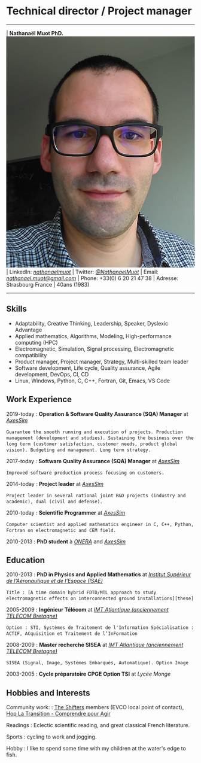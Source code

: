 # Technical director / Project manager



----

| **Nathanaël Muot PhD.**                      ![nmt](nmt_2017.png)
| LinkedIn: *[nathanaelmuot][linkedin]*
| Twitter: *[\@NathanaelMuot][twitter]*
| Email: *<nathanael.muot@gmail.com>*
| Phone: +33(0) 6 20 21 47 38
| Adresse: Strasbourg France
| 40ans (1983)

----

## Skills

- Adaptability, Creative Thinking, Leadership, Speaker, Dyslexic Advantage
- Applied mathematics, Algorithms, Modeling, High-performance computing (HPC)
- Electromagnetic, Simulation, Signal processing, Electromagnetic compatibility
- Product manager, Project manager, Strategy, Multi-skilled team leader
- Software development, Life cycle, Quality assurance, Agile development, DevOps, CI, CD
- Linux, Windows, Python, C, C++, Fortran, Git, Emacs, VS Code

## Work Experience

2019-today
: **Operation & Software Quality Assurance (SQA) Manager** at *[AxesSim][axs]* 

	Guarantee the smooth running and execution of projects. Production management (development and studies). Sustaining the business over the long term (customer satisfaction, customer needs, product global vision). Budgeting and management. Long term strategy.

2017-today
:   **Software Quality Assurance (SQA) Manager** at *[AxesSim][axs]* 

    Improved software production process focusing on customers.

2014-today
:   **Project leader** at *[AxesSim][axs]*

    Project leader in several national joint R&D projects (industry and academic), dual (civil and defense).

2010-today
:   **Scientific Programmer** at *[AxesSim][axs]*

    Computer scientist and applied mathematics engineer in C, C++, Python, Fortran on electromagnetic and CEM field.

2010-2013
:   **PhD student** à *[ONERA][onera]* and *[AxesSim][axs]*


## Education

2010-2013
:   **PhD in Physics and Applied Mathematics** at *[Institut Supérieur de l’Aéronautique et de l’Espace (ISAE)][isae]*

    Title : [A time domain hybrid FDTD/MTL approach to study electromagnetic effects on interconnected ground installations][these]

2005-2009
:   **Ingénieur Télécom** at *[IMT Atlantique (anciennement TELECOM Bretagne)][imt]*

    Option : STI, Systèmes de Traitement de l'Information Spécialisation : ACTIF, ACquisition et Traitement de l’InFormation

2008-2009
:   **Master recherche SISEA** at *[IMT Atlantique (anciennement TELECOM Bretagne)][imt]*

    SISEA (Signal, Image, Systèmes Embarqués, Automatique). Option Image

2003-2005
:   **Cycle préparatoire CPGE Option TSI** at *Lycée Monge*

## Hobbies and Interests

Community work:
: [The Shifters](https://theshiftproject.org/en/team/#shifters) members (EVCO local point of contact), [Hop La Transition - Comprendre pour Agir](http://hoplatransition.org/)

Readings
: Eclectic scientific reading, and great classical French literature.

Sports
: cycling to work and jogging.

Hobby
: I like to spend some time with my children at the water's edge to fish.

[cvpdf]: https://github.com/nmuot/curriculum/raw/master/cv_nmuot.pdf
[linkedin]: https://linkedin.com/in/nathanaelmuot
[twitter]: https://twitter.com/NathanaelMuot
[github]: https://github.com/nmuot
[axs]: http://www.axessim.eu/
[these]: http://tel.archives-ouvertes.fr/tel-00841708/
[onera]: http://www.onera.fr/en/demr
[imt]: http://www.imt-atlantique.fr/
[isae]: https://www.isae-supaero.fr/en/

[2018mathinnov]: http://bizzandbuzz.alsace/sessions/mathematiques-de-linnovation/
[2015mathindus]: http://smai.emath.fr/spip.php?article554&amp;amp;amp;amp;amp;amp;amp;amp;amp;amp;lang=fr
[2017mesochallenge]: https://www.calmip.univ-toulouse.fr/spip.php?article559

[17-20_conforme2]: https://www.axessim.fr/projects
[15-18_horoch]: https://www.axessim.fr/projects
[13-16_conforme]: http://www.agence-nationale-recherche.fr/Projet-ANR-12-ASTR-0042
[12-14_great]: https://www.axessim.fr/projects
